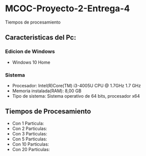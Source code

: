 # MCOC-Proyecto-2-Entrega-4
Tiempos de procesamiento  


## Caracteristicas del Pc:

### Edicion de Windows
- Windows 10 Home

### Sistema
- Procesador: Intel(R)Core(TM) i3-4005U CPU @ 1.7GHz 1.7 GHz
- Memoria instalada(RAM): 8,00 GB
- Tipo de sistema: Sistema operativo de 64 bits, procesador x64

## Tiempos de Procesamiento

- Con 1 Particula:
- Con 2 Particulas:
- Con 3 Particulas:
- Con 5 Particulas:
- Con 10 Particulas:
- Con 20 Particulas:
